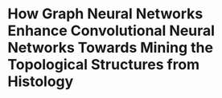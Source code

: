 # How Graph Neural Networks Enhance Convolutional Neural Networks Towards Mining the Topological Structures from Histology
